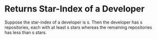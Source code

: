 # Returns Star-Index of a Developer

Suppose the star-index of a developer is s. Then the developer has s repositories, each with at least s stars whereas the remaining repositories has less than s stars.
